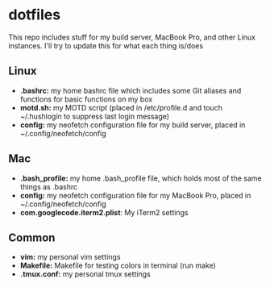 # dotfiles

This repo includes stuff for my build server, MacBook Pro, and other Linux instances. I'll try to update this for what each thing is/does

## Linux

+ **.bashrc:** my home bashrc file which includes some Git aliases and functions for basic functions on my box
+ **motd.sh:** my MOTD script (placed in /etc/profile.d and touch ~/.hushlogin to suppress last login message)
+ **config:** my neofetch configuration file for my build server, placed in ~/.config/neofetch/config

## Mac

+ **.bash_profile:** my home .bash_profile file, which holds most of the same things as .bashrc
+ **config:** my neofetch configuration file for my MacBook Pro, placed in ~/.config/neofetch/config
+ **com.googlecode.iterm2.plist**: My iTerm2 settings

## Common

+ **vim:** my personal vim settings
+ **Makefile:** Makefile for testing colors in terminal (run make)
+ **.tmux.conf:** my personal tmux settings
